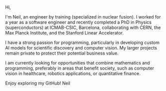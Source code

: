 Hi,

I'm Neil, an engineer by training (specialized in nuclear fusion). I worked for a year as a software engineer and recently completed a PhD in Physics (superconductors) at ICMAB-CSIC, Barcelona, collaborating with CERN, the Max Planck Institute, and the Stanford Linear Accelerator.

I have a strong passion for programming, particularly in developing custom AI models for scientific discovery and computer vision. My larger projects remain private to protect their potential business value.

I am currently looking for opportunities that combine mathematics and programming, preferably in areas that benefit society, such as computer vision in healthcare, robotics applications, or quantitative finance.

Enjoy exploring my GitHub!
Neil
